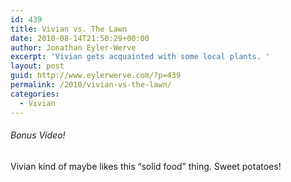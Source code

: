 ```yaml
---
id: 439
title: Vivian vs. The Lawn
date: 2010-08-14T21:50:29+00:00
author: Jonathan Eyler-Werve
excerpt: 'Vivian gets acquainted with some local plants. '
layout: post
guid: http://www.eylerwerve.com/?p=439
permalink: /2010/vivian-vs-the-lawn/
categories:
  - Vivian
---
```

###### Bonus Video!

Vivian kind of maybe likes this &#8220;solid food&#8221; thing. Sweet potatoes!